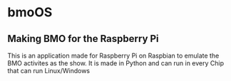 # bmoOS
## Making BMO for the Raspberry Pi

This is an application made for Raspberry Pi on Raspbian to emulate the BMO activites as the show. It is made in Python and can run in every
Chip that can run Linux/Windows